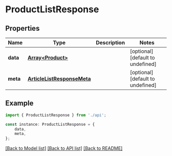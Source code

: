 # ProductListResponse


## Properties

Name | Type | Description | Notes
------------ | ------------- | ------------- | -------------
**data** | [**Array&lt;Product&gt;**](Product.md) |  | [optional] [default to undefined]
**meta** | [**ArticleListResponseMeta**](ArticleListResponseMeta.md) |  | [optional] [default to undefined]

## Example

```typescript
import { ProductListResponse } from './api';

const instance: ProductListResponse = {
    data,
    meta,
};
```

[[Back to Model list]](../README.md#documentation-for-models) [[Back to API list]](../README.md#documentation-for-api-endpoints) [[Back to README]](../README.md)
